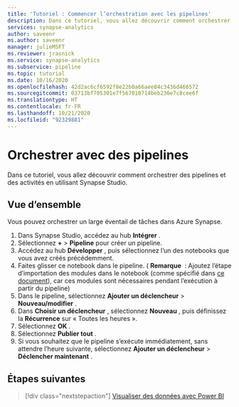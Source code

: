 ```yaml
---
title: 'Tutoriel : Commencer l’orchestration avec les pipelines'
description: Dans ce tutoriel, vous allez découvrir comment orchestrer des pipelines et des activités en utilisant Synapse Studio.
services: synapse-analytics
author: saveenr
ms.author: saveenr
manager: julieMSFT
ms.reviewer: jrasnick
ms.service: synapse-analytics
ms.subservice: pipeline
ms.topic: tutorial
ms.date: 10/16/2020
ms.openlocfilehash: 42d2ac6cf6592f8e22b0a66aee84c3436d466572
ms.sourcegitcommit: 03713bf705301e7f567010714beb236e7c8cee6f
ms.translationtype: HT
ms.contentlocale: fr-FR
ms.lasthandoff: 10/21/2020
ms.locfileid: "92329881"
---
```

# <a name="orchestrate-with-pipelines"></a>Orchestrer avec des pipelines

Dans ce tutoriel, vous allez découvrir comment orchestrer des pipelines et des activités en utilisant Synapse Studio. 

## <a name="overview"></a>Vue d’ensemble

Vous pouvez orchestrer un large éventail de tâches dans Azure Synapse.

1. Dans Synapse Studio, accédez au hub **Intégrer** .
1. Sélectionnez **+**  > **Pipeline** pour créer un pipeline.
1. Accédez au hub **Développer** , puis sélectionnez l’un des notebooks que vous avez créés précédemment.
1. Faites glisser ce notebook dans le pipeline. ( **Remarque**  : Ajoutez l’étape d’importation des modules dans le notebook (comme spécifié dans [ce document](https://docs.microsoft.com/azure/synapse-analytics/spark/synapse-spark-sql-pool-import-export#transfer-data-to-or-from-a-sql-pool-attached-with-the-workspace)), car ces modules sont nécessaires pendant l’exécution à partir du pipeline)
1. Dans le pipeline, sélectionnez **Ajouter un déclencheur** > **Nouveau/modifier** .
1. Dans **Choisir un déclencheur** , sélectionnez **Nouveau** , puis définissez la **Récurrence** sur « Toutes les heures ».
1. Sélectionnez **OK** . 
1. Sélectionnez **Publier tout** .
1. Si vous souhaitez que le pipeline s’exécute immédiatement, sans attendre l’heure suivante, sélectionnez **Ajouter un déclencheur** > **Déclencher maintenant** .



## <a name="next-steps"></a>Étapes suivantes

> [!div class="nextstepaction"]
> [Visualiser des données avec Power BI](get-started-visualize-power-bi.md)
                                 
